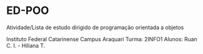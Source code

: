 # ED-POO
Atividade/Lista de estudo dirigido de programação orientada a objetos

Instituto Federal Catarinense Campus Araquari 
Turma: 2INFO1
Alunos: Ruan C. I.
       - Hiliana T.
